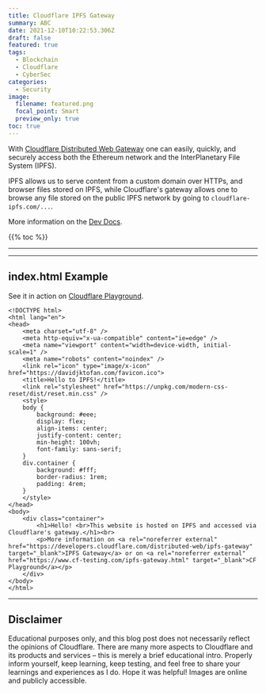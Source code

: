 ```yaml
---
title: Cloudflare IPFS Gateway
summary: ABC
date: 2021-12-10T10:22:53.306Z
draft: false
featured: true
tags:
  - Blockchain
  - Cloudflare
  - CyberSec
categories:
  - Security
image:
  filename: featured.png
  focal_point: Smart
  preview_only: true
toc: true
---
```


With [Cloudflare Distributed Web Gateway](https://www.cloudflare.com/distributed-web-gateway/) one can easily, quickly, and securely access both the Ethereum network and the InterPlanetary File System (IPFS).

IPFS allows us to serve content from a custom domain over HTTPs, and browser files stored on IPFS, while Cloudflare's gateway allows one to browse any file stored on the public IPFS network by going to `cloudflare-ipfs.com/...`.

More information on the [Dev Docs](https://developers.cloudflare.com/distributed-web/ipfs-gateway).

{{% toc %}}

* * *
* * *

## index.html Example

See it in action on [Cloudflare Playground](https://www.cf-testing.com/ipfs-gateway.html).

```
<!DOCTYPE html>
<html lang="en">
<head>
    <meta charset="utf-8" />
    <meta http-equiv="x-ua-compatible" content="ie=edge" />
    <meta name="viewport" content="width=device-width, initial-scale=1" />
    <meta name="robots" content="noindex" />
    <link rel="icon" type="image/x-icon" href="https://davidjktofan.com/favicon.ico">
    <title>Hello to IPFS!</title>
    <link rel="stylesheet" href="https://unpkg.com/modern-css-reset/dist/reset.min.css" />
    <style>
    body {
        background: #eee;
        display: flex;
        align-items: center;
        justify-content: center;
        min-height: 100vh;
        font-family: sans-serif;
    }
    div.container {
        background: #fff;
        border-radius: 1rem;
        padding: 4rem;
    }
    </style>
</head>
<body>
    <div class="container">
        <h1>Hello! <br>This website is hosted on IPFS and accessed via Cloudflare's gateway.</h1><br>
        <p>More information on <a rel="noreferrer external" href="https://developers.cloudflare.com/distributed-web/ipfs-gateway" target="_blank">IPFS Gateway</a> or on <a rel="noreferrer external" href="https://www.cf-testing.com/ipfs-gateway.html" target="_blank">CF Playground</a></p>
    </div>
</body>
</html>
```

* * *

## Disclaimer

Educational purposes only, and this blog post does not necessarily reflect the opinions of Cloudflare. There are many more aspects to Cloudflare and its products and services – this is merely a brief educational intro. Properly inform yourself, keep learning, keep testing, and feel free to share your learnings and experiences as I do. Hope it was helpful! Images are online and publicly accessible.
